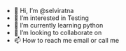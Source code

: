 - 👋 Hi, I’m @selviratna
- 👀 I’m interested in Testing
- 🌱 I’m currently learning python 
- 💞️ I’m looking to collaborate on 
- 📫 How to reach me email or call me

<!---
selviratna/selviratna is a ✨ special ✨ repository because its `README.md` (this file) appears on your GitHub profile.
You can click the Preview link to take a look at your changes.
--->

